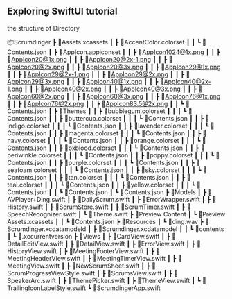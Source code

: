 ## Exploring SwiftUI tutorial

the structure of Directory


📦Scrumdinger
 ┣ 📂Assets.xcassets
 ┃ ┣ 📂AccentColor.colorset
 ┃ ┃ ┗ 📜Contents.json
 ┃ ┣ 📂AppIcon.appiconset
 ┃ ┃ ┣ 📜AppIcon1024@1x.png
 ┃ ┃ ┣ 📜AppIcon20@1x.png
 ┃ ┃ ┣ 📜AppIcon20@2x-1.png
 ┃ ┃ ┣ 📜AppIcon20@2x.png
 ┃ ┃ ┣ 📜AppIcon20@3x.png
 ┃ ┃ ┣ 📜AppIcon29@1x.png
 ┃ ┃ ┣ 📜AppIcon29@2x-1.png
 ┃ ┃ ┣ 📜AppIcon29@2x.png
 ┃ ┃ ┣ 📜AppIcon29@3x.png
 ┃ ┃ ┣ 📜AppIcon40@1x.png
 ┃ ┃ ┣ 📜AppIcon40@2x-1.png
 ┃ ┃ ┣ 📜AppIcon40@2x.png
 ┃ ┃ ┣ 📜AppIcon40@3x.png
 ┃ ┃ ┣ 📜AppIcon60@2x.png
 ┃ ┃ ┣ 📜AppIcon60@3x.png
 ┃ ┃ ┣ 📜AppIcon76@1x.png
 ┃ ┃ ┣ 📜AppIcon76@2x.png
 ┃ ┃ ┣ 📜AppIcon83.5@2x.png
 ┃ ┃ ┗ 📜Contents.json
 ┃ ┣ 📂Themes
 ┃ ┃ ┣ 📂bubblegum.colorset
 ┃ ┃ ┃ ┗ 📜Contents.json
 ┃ ┃ ┣ 📂buttercup.colorset
 ┃ ┃ ┃ ┗ 📜Contents.json
 ┃ ┃ ┣ 📂indigo.colorset
 ┃ ┃ ┃ ┗ 📜Contents.json
 ┃ ┃ ┣ 📂lavender.colorset
 ┃ ┃ ┃ ┗ 📜Contents.json
 ┃ ┃ ┣ 📂magenta.colorset
 ┃ ┃ ┃ ┗ 📜Contents.json
 ┃ ┃ ┣ 📂navy.colorset
 ┃ ┃ ┃ ┗ 📜Contents.json
 ┃ ┃ ┣ 📂orange.colorset
 ┃ ┃ ┃ ┗ 📜Contents.json
 ┃ ┃ ┣ 📂oxblood.colorset
 ┃ ┃ ┃ ┗ 📜Contents.json
 ┃ ┃ ┣ 📂periwinkle.colorset
 ┃ ┃ ┃ ┗ 📜Contents.json
 ┃ ┃ ┣ 📂poppy.colorset
 ┃ ┃ ┃ ┗ 📜Contents.json
 ┃ ┃ ┣ 📂purple.colorset
 ┃ ┃ ┃ ┗ 📜Contents.json
 ┃ ┃ ┣ 📂seafoam.colorset
 ┃ ┃ ┃ ┗ 📜Contents.json
 ┃ ┃ ┣ 📂sky.colorset
 ┃ ┃ ┃ ┗ 📜Contents.json
 ┃ ┃ ┣ 📂tan.colorset
 ┃ ┃ ┃ ┗ 📜Contents.json
 ┃ ┃ ┣ 📂teal.colorset
 ┃ ┃ ┃ ┗ 📜Contents.json
 ┃ ┃ ┣ 📂yellow.colorset
 ┃ ┃ ┃ ┗ 📜Contents.json
 ┃ ┃ ┗ 📜Contents.json
 ┃ ┗ 📜Contents.json
 ┣ 📂Models
 ┃ ┣ 📜AVPlayer+Ding.swift
 ┃ ┣ 📜DailyScrum.swift
 ┃ ┣ 📜ErrorWrapper.swift
 ┃ ┣ 📜History.swift
 ┃ ┣ 📜ScrumStore.swift
 ┃ ┣ 📜ScrumTimer.swift
 ┃ ┣ 📜SpeechRecognizer.swift
 ┃ ┗ 📜Theme.swift
 ┣ 📂Preview Content
 ┃ ┗ 📂Preview Assets.xcassets
 ┃ ┃ ┗ 📜Contents.json
 ┣ 📂Resources
 ┃ ┗ 📜ding.wav
 ┣ 📂Scrumdinger.xcdatamodeld
 ┃ ┣ 📂Scrumdinger.xcdatamodel
 ┃ ┃ ┗ 📜contents
 ┃ ┗ 📜.xccurrentversion
 ┣ 📂Views
 ┃ ┣ 📜CardView.swift
 ┃ ┣ 📜DetailEditView.swift
 ┃ ┣ 📜DetailView.swift
 ┃ ┣ 📜ErrorView.swift
 ┃ ┣ 📜HistoryView.swift
 ┃ ┣ 📜MeetingFooterView.swift
 ┃ ┣ 📜MeetingHeaderView.swift
 ┃ ┣ 📜MeetingTimerView.swift
 ┃ ┣ 📜MeetingView.swift
 ┃ ┣ 📜NewScrumSheet.swift
 ┃ ┣ 📜ScrumProgressViewStyle.swift
 ┃ ┣ 📜ScrumsView.swift
 ┃ ┣ 📜SpeakerArc.swift
 ┃ ┣ 📜ThemePicker.swift
 ┃ ┣ 📜ThemeView.swift
 ┃ ┗ 📜TrailingIconLabelStyle.swift
 ┗ 📜ScrumdingerApp.swift
